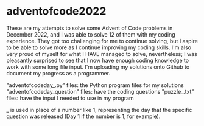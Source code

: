 # adventofcode2022
These are my attempts to solve some Advent of Code problems in December 2022, and I was able to solve 12 of them with my coding experience. They got too challenging for me to continue solving, but I aspire to be able to solve more as I continue improving my coding skills. I'm also very proud of myself for what I HAVE managed to solve, nevertheless; I was pleasantly surprised to see that I now have enough coding knowledge to work with some long file input. I'm uploading my solutions onto Github to document my progress as a programmer.

"adventofcodeday_.py" files: the Python program files for my solutions
"adventofcodeday_question" files: have the coding questions
"puzzle_.txt" files: have the input I needed to use in my program

_ is used in place of a number like 1, representing the day that the specific question was released (Day 1 if the number is 1, for example).
